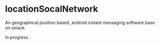 locationSocalNetwork
====================

An geographical position based ,android  instant messaging software base on smack.

In progress.
